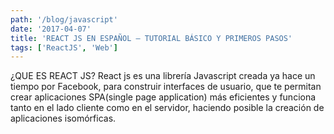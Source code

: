 ```yaml
---
path: '/blog/javascript'
date: '2017-04-07'
title: 'REACT JS EN ESPAÑOL – TUTORIAL BÁSICO Y PRIMEROS PASOS'
tags: ['ReactJS', 'Web']
---
```


¿QUE ES REACT JS?
React js es una librería Javascript creada ya hace un tiempo por Facebook, para construir interfaces de usuario, que te permitan crear aplicaciones SPA(single page application) más eficientes y funciona tanto en el lado cliente como en el servidor, haciendo posible la creación de aplicaciones isomórficas.
